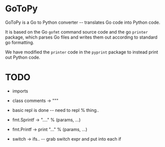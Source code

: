 # GoToPy

GoToPy is a Go to Python converter -- translates Go code into Python code.

It is based on the Go `gofmt` command source code and the go `printer` package, which parses Go files and writes them out according to standard go formatting.

We have modified the `printer` code in the `pyprint` package to instead print out Python code.

# TODO

* imports

* class comments -> """

* basic repl is done -- need to repl % thing..
* fmt.Sprintf -> "...." % (params, ...)
* fmt.Printf -> print "..." % (params, ...)

* switch -> ifs.. -- grab switch expr and put into each if
